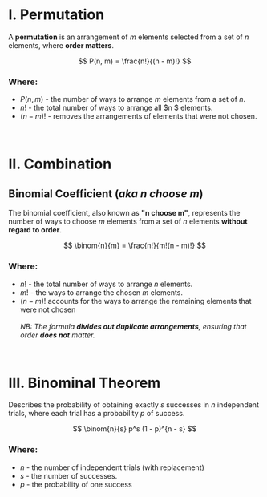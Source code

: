 # I. Permutation

A **permutation** is an arrangement of $m$ elements selected from a set of $n$ elements, where **order matters**.

$$ P(n, m) = \frac{n!}{(n - m)!} $$

### **Where:**
- $P(n, m)$ - the number of ways to arrange $m$ elements from a set of $n$.
- $n!$ - the total number of ways to arrange all $n $ elements.
- $(n - m)!$ - removes the arrangements of elements that were not chosen.  

<br> 
    
# II. Combination
## **Binomial Coefficient (*aka $n$ choose $m$*)**
The binomial coefficient, also known as **"n choose m"**, represents the number of ways to choose $m$ elements from a set of $n$ elements **without regard to order**.

$$
\binom{n}{m} = \frac{n!}{m!(n - m)!}
$$

### **Where:**
- $n!$ - the total number of ways to arrange $n$ elements.
- $m!$ - the ways to arrange the chosen $m$ elements.
- $(n - m)!$ accounts for the ways to arrange the remaining elements that were not chosen <br>  
_NB: The formula **divides out duplicate arrangements**, ensuring that order **does not** matter._

<br>

# III. Binominal Theorem
Describes the probability of obtaining exactly $s$ successes in $n$ independent trials, where each trial has a probability $p$ of success.

$$
\binom{n}{s} p^s (1 - p)^{n - s}
$$

### **Where:**
- $n$ - the number of independent trials (with replacement)
- $s$ - the number of successes.
- $p$ - the probability of one success<br>  